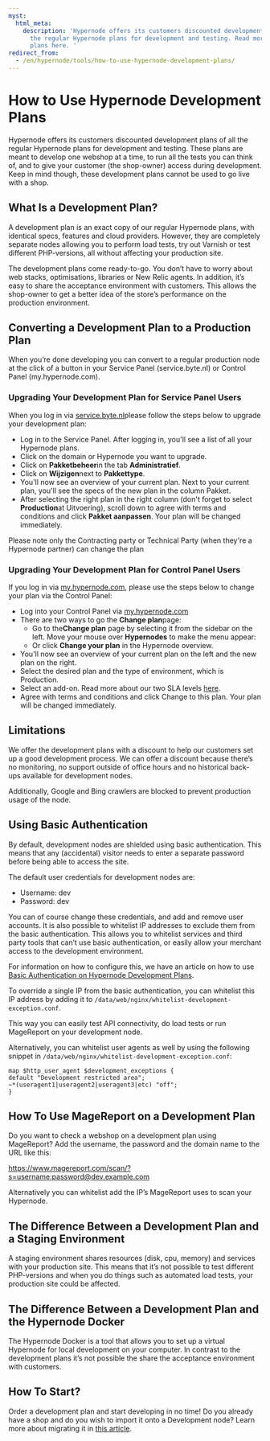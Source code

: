 ```yaml
---
myst:
  html_meta:
    description: 'Hypernode offers its customers discounted development plans of all
      the regular Hypernode plans for development and testing. Read more about these
      plans here. '
redirect_from:
  - /en/hypernode/tools/how-to-use-hypernode-development-plans/
---
```


<!-- source: https://support.hypernode.com/en/hypernode/tools/how-to-use-hypernode-development-plans/ -->

# How to Use Hypernode Development Plans

Hypernode offers its customers discounted development plans of all the regular Hypernode plans for development and testing. These plans are meant to develop one webshop at a time, to run all the tests you can think of, and to give your customer (the shop-owner) access during development. Keep in mind though, these development plans cannot be used to go live with a shop.

## What Is a Development Plan?

A development plan is an exact copy of our regular Hypernode plans, with identical specs, features and cloud providers. However, they are completely separate nodes allowing you to perform load tests, try out Varnish or test different PHP-versions, all without affecting your production site.

The development plans come ready-to-go. You don’t have to worry about web stacks, optimisations, libraries or New Relic agents. In addition, it’s easy to share the acceptance environment with customers. This allows the shop-owner to get a better idea of the store’s performance on the production environment.

## Converting a Development Plan to a Production Plan

When you’re done developing you can convert to a regular production node at the click of a button in your Service Panel (service.byte.nl) or Control Panel (my.hypernode.com).

### Upgrading Your Development Plan for Service Panel Users

When you log in via [service.byte.nl](https://auth.byte.nl/)please follow the steps below to upgrade your development plan:

- Log in to the Service Panel. After logging in, you'll see a list of all your Hypernode plans.
- Click on the domain or Hypernode you want to upgrade.
- Click on **Pakketbeheer**in the tab **Administratief**.
- Click on **Wijzigen**next to **Pakkettype**.
- You'll now see an overview of your current plan. Next to your current plan, you'll see the specs of the new plan in the column Pakket.
- After selecting the right plan in the right column (don't forget to select **Production**at Uitvoering), scroll down to agree with terms and conditions and click **Pakket aanpassen**. Your plan will be changed immediately.

Please note only the Contracting party or Technical Party (when they're a Hypernode partner) can change the plan

### Upgrading Your Development Plan for Control Panel Users

If you log in via [my.hypernode.com](https://auth.hypernode.com/), please use the steps below to change your plan via the Control Panel:

- Log into your Control Panel via [my.hypernode.com](http://my.hypernode.com)
- There are two ways to go the **Change plan**page:
  - Go to the**Change plan** page by selecting it from the sidebar on the left. Move your mouse over **Hypernodes** to make the menu appear:
  - Or click **Change your plan** in the Hypernode overview.
- You'll now see an overview of your current plan on the left and the new plan on the right.
- Select the desired plan and the type of environment, which is Production.
- Select an add-on. Read more about our two SLA levels [here](https://support.hypernode.com/en/about/support/emergency-support-outside-office-hours-#Hypernode-Emergency-Service-Costs).
- Agree with terms and conditions and click Change to this plan. Your plan will be changed immediately.

## Limitations

We offer the development plans with a discount to help our customers set up a good development process. We can offer a discount because there’s no monitoring, no support outside of office hours and no historical back-ups available for development nodes.

Additionally, Google and Bing crawlers are blocked to prevent production usage of the node.

## Using Basic Authentication

By default, development nodes are shielded using basic authentication. This means that any (accidental) visitor needs to enter a separate password before being able to access the site.

The default user credentials for development nodes are:

- Username: dev
- Password: dev

You can of course change these credentials, and add and remove user accounts. It is also possible to whitelist IP addresses to exclude them from the basic authentication. This allows you to whitelist services and third party tools that can’t use basic authentication, or easily allow your merchant access to the development environment.

For information on how to configure this, we have an article on how to use [Basic Authentication on Hypernode Development Plans](https://support.hypernode.com/en/hypernode/nginx/basic-authentication-on-hypernode-development-plans).

To override a single IP from the basic authentication, you can whitelist this IP address by adding it to `/data/web/nginx/whitelist-development-exception.conf`.

This way you can easily test API connectivity, do load tests or run MageReport on your development node.

Alternatively, you can whitelist user agents as well by using the following snippet in `/data/web/nginx/whitelist-development-exception.conf`:

```
map $http_user_agent $development_exceptions {
default "Development restricted area";
~*(useragent1|useragent2|useragent3|etc) "off";
}
```

## How To Use MageReport on a Development Plan

Do you want to check a webshop on a development plan using MageReport? Add the username, the password and the domain name to the URL like this:

<https://www.magereport.com/scan/?s=username:password@dev.example.com>

Alternatively you can whitelist add the IP’s MageReport uses to scan your Hypernode.

## The Difference Between a Development Plan and a Staging Environment

A staging environment shares resources (disk, cpu, memory) and services with your production site. This means that it’s not possible to test different PHP-versions and when you do things such as automated load tests, your production site could be affected.

## The Difference Between a Development Plan and the Hypernode Docker

The Hypernode Docker is a tool that allows you to set up a virtual Hypernode for local development on your computer. In contrast to the development plans it’s not possible the share the acceptance environment with customers.

## How To Start?

Order a development plan and start developing in no time! Do you already have a shop and do you wish to import it onto a Development node? Learn more about migrating it in [this article](https://support.hypernode.com/en/hypernode/tools/how-to-migrate-your-shop-to-hypernode).
